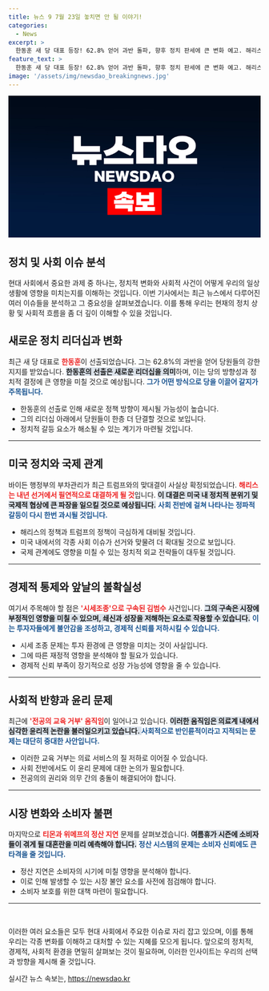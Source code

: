 ```yaml
---
title: 뉴스 9 7월 23일 놓치면 안 될 이야기!
categories:
  - News
excerpt: >
  한동훈 새 당 대표 등장! 62.8% 얻어 과반 돌파, 향후 정치 판세에 큰 변화 예고. 해리스와 트럼프 맞대결 확정과 함께, 김범수 구속으로 시세조종 논란까지! 전공의 교육 거부 파장과 여름휴가 정산 지연 소식. 클릭해보세요!
feature_text: >
  한동훈 새 당 대표 등장! 62.8% 얻어 과반 돌파, 향후 정치 판세에 큰 변화 예고. 해리스와 트럼프 맞대결 확정과 함께, 김범수 구속으로 시세조종 논란까지! 전공의 교육 거부 파장과 여름휴가 정산 지연 소식. 클릭해보세요!
image: '/assets/img/newsdao_breakingnews.jpg'
---
```


<p><img src="/assets/img/newsdao_breakingnews.jpg" alt="koreaapp 속보" /></p>

<h2 data-ke-size="size26">정치 및 사회 이슈 분석</h2>

<p data-ke-size="size16">현대 사회에서 중요한 과제 중 하나는, 정치적 변화와 사회적 사건이 어떻게 우리의 일상생활에 영향을 미치는지를 이해하는 것입니다. 이번 기사에서는 최근 뉴스에서 다루어진 여러 이슈들을 분석하고 그 중요성을 살펴보겠습니다. 이를 통해 우리는 현재의 정치 상황 및 사회적 흐름을 좀 더 깊이 이해할 수 있을 것입니다.</p>

<h2 data-ke-size="size26">새로운 정치 리더십과 변화</h2>

<p data-ke-size="size16">최근 새 당 대표로 <b><span style="color: #ee2323;">한동훈</span></b>이 선출되었습니다. 그는 62.8%의 과반을 얻어 당원들의 강한 지지를 받았습니다. <b><span style="background-color: #21538527;">한동훈의 선출은 새로운 리더십을 의미</span></b>하며, 이는 당의 방향성과 정치적 결정에 큰 영향을 미칠 것으로 예상됩니다. <b><span style="color: #1a5490;">그가 어떤 방식으로 당을 이끌어 갈지가 주목됩니다.</span></b></p>

<ul>
    <li>한동훈의 선출로 인해 새로운 정책 방향이 제시될 가능성이 높습니다.</li>
    <li>그의 리더십 아래에서 당원들이 한층 더 단결할 것으로 보입니다.</li>
    <li>정치적 갈등 요소가 해소될 수 있는 계기가 마련될 것입니다.</li>
</ul>

<hr />

<h2 data-ke-size="size26">미국 정치와 국제 관계</h2>

<p data-ke-size="size16">바이든 행정부의 부차관리가 최근 트럼프와의 맞대결이 사실상 확정되었습니다. <b><span style="color: #ee2323;">해리스는 내년 선거에서 필연적으로 대결하게 될 것</span></b>입니다. <b><span style="background-color: #21538527;">이 대결은 미국 내 정치적 분위기 및 국제적 협상에 큰 파장을 일으킬 것으로 예상됩니다.</span></b> <b><span style="color: #1a5490;">사회 전반에 걸쳐 나타나는 정파적 갈등이 다시 한번 과시될 것입니다.</span></b></p>

<ul>
    <li>해리스의 정책과 트럼프의 정책이 극심하게 대비될 것입니다.</li>
    <li>미국 내에서의 각종 사회 이슈가 선거와 맞물려 더 확대될 것으로 보입니다.</li>
    <li>국제 관계에도 영향을 미칠 수 있는 정치적 외교 전략들이 대두될 것입니다.</li>
</ul>

<hr />

<h2 data-ke-size="size26">경제적 통제와 앞날의 불확실성</h2>

<p data-ke-size="size16">여기서 주목해야 할 점은 <b><span style="color: #ee2323;">'시세조종'으로 구속된 김범수</span></b> 사건입니다. <b><span style="background-color: #21538527;">그의 구속은 시장에 부정적인 영향을 미칠 수 있으며, 쇄신과 성장을 저해하는 요소로 작용할 수 있습니다.</span></b> <b><span style="color: #1a5490;">이는 투자자들에게 불안감을 조성하고, 경제적 신뢰를 저하시킬 수 있습니다.</span></b></p>

<ul>
    <li>시세 조종 문제는 투자 환경에 큰 영향을 미치는 것이 사실입니다.</li>
    <li>그에 따른 재정적 영향을 분석해야 할 필요가 있습니다.</li>
    <li>경제적 신뢰 부족이 장기적으로 성장 가능성에 영향을 줄 수 있습니다.</li>
</ul>

<hr />

<h2 data-ke-size="size26">사회적 반향과 윤리 문제</h2>

<p data-ke-size="size16">최근에 <b><span style="color: #ee2323;">'전공의 교육 거부' 움직임</span></b>이 일어나고 있습니다. <b><span style="background-color: #21538527;">이러한 움직임은 의료계 내에서 심각한 윤리적 논란을 불러일으키고 있습니다. </span></b> <b><span style="color: #1a5490;">사회적으로 반인륜적이라고 지적되는 문제는 대단히 중대한 사안입니다.</span></b></p>

<ul>
    <li>이러한 교육 거부는 의료 서비스의 질 저하로 이어질 수 있습니다.</li>
    <li>사회 전반에서도 이 윤리 문제에 대한 논의가 필요합니다.</li>
    <li>전공의의 권리와 의무 간의 충돌이 해결되어야 합니다.</li>
</ul>

<hr />

<h2 data-ke-size="size26">시장 변화와 소비자 불편</h2>

<p data-ke-size="size16">마지막으로 <b><span style="color: #ee2323;">티몬과 위메프의 정산 지연</span></b> 문제를 살펴보겠습니다. <b><span style="background-color: #21538527;">여름휴가 시즌에 소비자들이 겪게 될 대혼란을 미리 예측해야 합니다.</span></b> <b><span style="color: #1a5490;">정산 시스템의 문제는 소비자 신뢰에도 큰 타격을 줄 것입니다.</span></b></p>

<ul>
    <li>정산 지연은 소비자의 시기에 미칠 영향을 분석해야 합니다.</li>
    <li>이로 인해 발생할 수 있는 시장 불안 요소를 사전에 점검해야 합니다.</li>
    <li>소비자 보호를 위한 대책 마련이 필요합니다.</li>
</ul>

<hr /> 

<p data-ke-size="size16">&nbsp;</p> 

<p data-ke-size="size16">이러한 여러 요소들은 모두 현대 사회에서 주요한 이슈로 자리 잡고 있으며, 이를 통해 우리는 각종 변화를 이해하고 대처할 수 있는 지혜를 모으게 됩니다. 앞으로의 정치적, 경제적, 사회적 환경을 면밀히 살펴보는 것이 필요하며, 이러한 인사이트는 우리의 선택과 방향을 제시해 줄 것입니다.</p>
실시간 뉴스 속보는, <a href="https://newsdao.kr" rel="dofollow">https://newsdao.kr</a>


